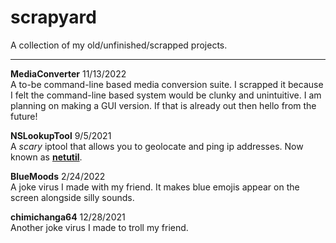 # scrapyard
A collection of my old/unfinished/scrapped projects.

---

**MediaConverter** 11/13/2022 \
A to-be command-line based media conversion suite. I scrapped it because I felt the command-line based system would be clunky and unintuitive. I am planning on making a GUI version. If that is already out then hello from the future!

**NSLookupTool** 9/5/2021 \
A *scary* iptool that allows you to geolocate and ping ip addresses. Now known as [**netutil**](https://github.com/o7q/netutil).

**BlueMoods** 2/24/2022 \
A joke virus I made with my friend. It makes blue emojis appear on the screen alongside silly sounds.

**chimichanga64** 12/28/2021 \
Another joke virus I made to troll my friend.